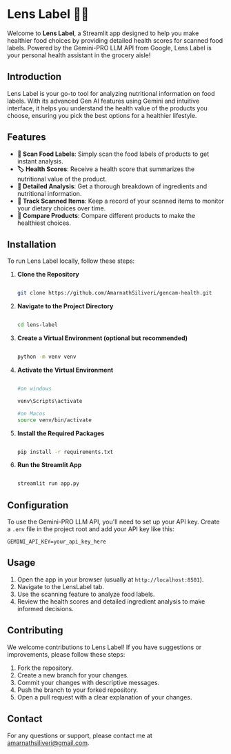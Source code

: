 # Lens Label 🍏🔎

Welcome to **Lens Label**, a Streamlit app designed to help you make healthier food choices by providing detailed health scores for scanned food labels. Powered by the Gemini-PRO LLM API from Google, Lens Label is your personal health assistant in the grocery aisle!

## Introduction

Lens Label is your go-to tool for analyzing nutritional information on food labels. With its advanced Gen AI features using Gemini and intuitive interface, it helps you understand the health value of the products you choose, ensuring you pick the best options for a healthier lifestyle.

## Features

- **📲 Scan Food Labels**: Simply scan the food labels of products to get instant analysis.
- **🏷️ Health Scores**: Receive a health score that summarizes the nutritional value of the product.
- **🚀 Detailed Analysis**: Get a thorough breakdown of ingredients and nutritional information.
- **💼 Track Scanned Items**: Keep a record of your scanned items to monitor your dietary choices over time.
- **🌟 Compare Products**: Compare different products to make the healthiest choices.

## Installation

To run Lens Label locally, follow these steps:

1. **Clone the Repository**

   ```bash
   
   git clone https://github.com/AmarnathSiliveri/gencam-health.git
   ```


2. **Navigate to the Project Directory**

   ```bash
   
   cd lens-label
   ```

3. **Create a Virtual Environment (optional but recommended)**

   ```bash
   
   python -m venv venv
   ```
4. **Activate the Virtual Environment**

   ```bash
   
   #on windows
   
   venv\Scripts\activate

   #on Macos
   source venv/bin/activate
   ```
5. **Install the Required Packages**

   ```bash
   
   pip install -r requirements.txt
   ```
6. **Run the Streamlit App**

   ```bash
   
   streamlit run app.py
   ```

## Configuration

To use the Gemini-PRO LLM API, you'll need to set up your API key. Create a `.env` file in the project root and add your API key like this:

```text
GEMINI_API_KEY=your_api_key_here
```
## Usage

1. Open the app in your browser (usually at `http://localhost:8501`).
2. Navigate to the LensLabel tab.
3. Use the scanning feature to analyze food labels.
4. Review the health scores and detailed ingredient analysis to make informed decisions.

## Contributing

We welcome contributions to Lens Label! If you have suggestions or improvements, please follow these steps:

1. Fork the repository.
2. Create a new branch for your changes.
3. Commit your changes with descriptive messages.
4. Push the branch to your forked repository.
5. Open a pull request with a clear explanation of your changes.


## Contact

For any questions or support, please contact me at amarnathsiliveri@gmail.com.
